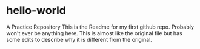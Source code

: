 # hello-world
A Practice Repository
This is the Readme for my first github repo.
Probably won't ever be anything here.
This is almost like the original file but has some edits
to describe why it is different from the original.
